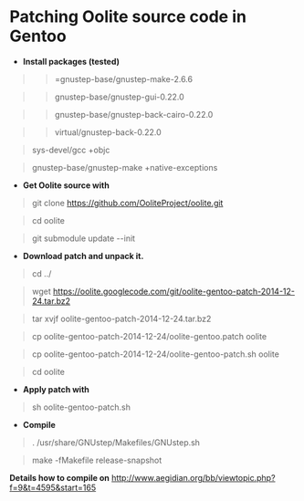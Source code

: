 # Patching Oolite source code in Gentoo #

  * **Install packages (tested)**

> >=gnustep-base/gnustep-make-2.6.6

> >gnustep-base/gnustep-gui-0.22.0

> >gnustep-base/gnustep-back-cairo-0.22.0

> >virtual/gnustep-back-0.22.0

> sys-devel/gcc +objc

> gnustep-base/gnustep-make +native-exceptions


  * **Get Oolite source with**

> git clone https://github.com/OoliteProject/oolite.git

> cd oolite

> git submodule update --init

  * **Download patch and unpack it.**

> cd ../

> wget https://oolite.googlecode.com/git/oolite-gentoo-patch-2014-12-24.tar.bz2

> tar xvjf oolite-gentoo-patch-2014-12-24.tar.bz2

> cp oolite-gentoo-patch-2014-12-24/oolite-gentoo.patch oolite

> cp oolite-gentoo-patch-2014-12-24/oolite-gentoo-patch.sh oolite

> cd oolite

  * **Apply patch with**

> sh oolite-gentoo-patch.sh

  * **Compile**

> . /usr/share/GNUstep/Makefiles/GNUstep.sh

> make -fMakefile release-snapshot

**Details how to compile on** http://www.aegidian.org/bb/viewtopic.php?f=9&t=4595&start=165